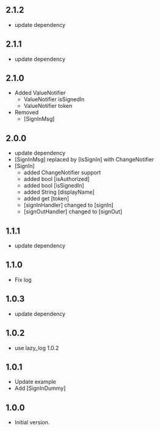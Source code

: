 ## 2.1.2
- update dependency
## 2.1.1
- update dependency
## 2.1.0
- Added ValueNotifier
  - ValueNotifier<bool> isSignedIn
  - ValueNotifier<String> token
- Removed
  - [SignInMsg]

## 2.0.0
- update dependency
- [SignInMsg] replaced by [IsSignIn] with ChangeNotifier
- [SignIn]
  - added ChangeNotifier support
  - added bool [isAuthorized]
  - added bool [isSignedIn]
  - added String [displayName]
  - added get [token]
  - [signInHandler] changed to [signIn]
  - [signOutHandler] changed to [signOut]
## 1.1.1
- update dependency
## 1.1.0
- Fix log
## 1.0.3
- update dependency
## 1.0.2
- use lazy_log 1.0.2
## 1.0.1
- Update example
- Add [SignInDummy]
## 1.0.0
- Initial version.
